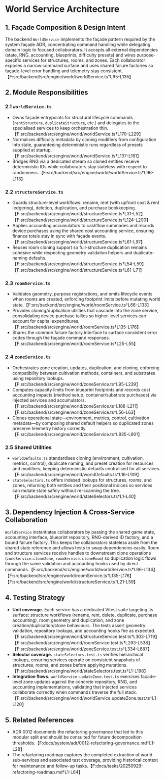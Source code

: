 # World Service Architecture

## 1. Façade Composition & Design Intent

The backend `WorldService` implements the façade pattern required by the system façade ADR, concentrating command handling while delegating domain logic to focused collaborators. It accepts all external dependencies (state, RNG, accounting, blueprints, difficulty presets) and wires purpose-specific services for structures, rooms, and zones. Each collaborator exposes a narrow command surface and uses shared failure factories so façade-level error handling and telemetry stay consistent.【F:src/backend/src/engine/world/worldService.ts†L65-L135】

## 2. Module Responsibilities

### 2.1 `worldService.ts`

- Owns façade entrypoints for structural lifecycle commands (`rentStructure`, `duplicateStructure`, etc.) and delegates to the specialised services to keep orchestration thin.【F:src/backend/src/engine/world/worldService.ts†L170-L229】
- Normalises difficulty metadata by cloning modifiers from configuration into state, guaranteeing deterministic runs regardless of presets supplied at startup.【F:src/backend/src/engine/world/worldService.ts†L137-L161】
- Bridges RNG via a dedicated stream so cloned entities receive deterministic IDs while collaborators stay stateless with respect to randomness.【F:src/backend/src/engine/world/worldService.ts†L96-L113】

### 2.2 `structureService.ts`

- Guards structure-level workflows: rename, rent (with upfront cost & rent ledgering), deletion, duplication, and purchase bookkeeping.【F:src/backend/src/engine/world/structureService.ts†L31-L52】【F:src/backend/src/engine/world/structureService.ts†L124-L200】
- Applies accounting accumulators to cashflow summaries and records device purchases using the shared cost accounting service, ensuring finance totals stay in sync with façade events.【F:src/backend/src/engine/world/structureService.ts†L61-L97】
- Reuses room cloning support so full-structure duplication remains cohesive while respecting geometry validation helpers and duplicate-naming defaults.【F:src/backend/src/engine/world/structureService.ts†L54-L59】【F:src/backend/src/engine/world/structureService.ts†L61-L71】

### 2.3 `roomService.ts`

- Validates geometry, purpose registrations, and emits lifecycle events when rooms are created, enforcing footprint limits before mutating world state.【F:src/backend/src/engine/world/roomService.ts†L66-L133】
- Provides cloning/duplication utilities that cascade into the zone service, consolidating device purchase tallies so higher-level services can account for capital expenditures.【F:src/backend/src/engine/world/roomService.ts†L135-L176】
- Shares the common failure factory interface to surface consistent error codes through the façade command responses.【F:src/backend/src/engine/world/roomService.ts†L25-L55】

### 2.4 `zoneService.ts`

- Orchestrates zone creation, updates, duplication, and cloning, enforcing compatibility between cultivation methods, containers, and substrates using repository lookups.【F:src/backend/src/engine/world/zoneService.ts†L95-L239】
- Computes capacity limits from blueprint footprints and records cost accounting impacts (method setup, container/substrate purchases) via injected services and accumulators.【F:src/backend/src/engine/world/zoneService.ts†L188-L211】【F:src/backend/src/engine/world/zoneService.ts†L56-L63】
- Clones operational state—environment, metrics, control, cultivation metadata—by composing shared default helpers so duplicated zones preserve telemetry history correctly.【F:src/backend/src/engine/world/zoneService.ts†L835-L901】

### 2.5 Shared Utilities

- `worldDefaults.ts` standardises cloning (environment, cultivation, metrics, control), duplicate naming, and preset creation for resources and modifiers, keeping deterministic defaults centralised for all services.【F:src/backend/src/engine/world/worldDefaults.ts†L16-L109】
- `stateSelectors.ts` offers indexed lookups for structures, rooms, and zones, returning both entities and their positional indices so services can mutate state safely without re-scanning the tree.【F:src/backend/src/engine/world/stateSelectors.ts†L1-L40】

## 3. Dependency Injection & Cross-Service Collaboration

`WorldService` instantiates collaborators by passing the shared game state, accounting interface, blueprint repository, RNG-derived ID factory, and a bound failure factory. This keeps the collaborators stateless aside from the shared state reference and allows tests to swap dependencies easily. Room and structure services receive handles to downstream clone operations (`zoneService.cloneZone`, `roomService.cloneRoom`) so duplication logic flows through the same validation and accounting hooks used by direct commands.【F:src/backend/src/engine/world/worldService.ts†L96-L134】【F:src/backend/src/engine/world/roomService.ts†L135-L176】【F:src/backend/src/engine/world/structureService.ts†L21-L59】

## 4. Testing Strategy

- **Unit coverage.** Each service has a dedicated Vitest suite targeting its surface: structure workflows (rename, rent, delete, duplicate, purchase accounting), room geometry and duplication, and zone creation/duplication/clone behaviours. The tests assert geometry validation, repository lookups, and accounting hooks fire as expected.【F:src/backend/src/engine/world/structureService.test.ts†L303-L719】【F:src/backend/src/engine/world/roomService.test.ts†L293-L538】【F:src/backend/src/engine/world/zoneService.test.ts†L334-L687】
- **Selector coverage.** `stateSelectors.test.ts` verifies hierarchical lookups, ensuring services operate on consistent snapshots of structures, rooms, and zones before applying mutations.【F:src/backend/src/engine/world/stateSelectors.test.ts†L1-L198】
- **Integration flows.** `worldService.updateZone.test.ts` exercises façade-level zone updates against the concrete repository, RNG, and accounting implementations, validating that injected services collaborate correctly when commands traverse the full stack.【F:src/backend/src/engine/world/worldService.updateZone.test.ts†L1-L120】

## 5. Related References

- ADR 0012 documents the refactoring governance that led to this modular split and should be consulted for future decomposition thresholds.【F:docs/system/adr/0012-refactoring-governance.md†L1-L28】
- The refactoring roadmap captures the completed extraction of world sub-services and associated test coverage, providing historical context for maintenance and follow-up tasks.【F:docs/tasks/20250929-refactoring-roadmap.md†L1-L64】
